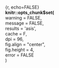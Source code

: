 
{r, echo=FALSE}</br>
**knitr::opts_chunk$set(**</br>
  warning = FALSE,</br>
  message = FALSE,</br>
  results = 'asis',</br>
  cache = F,</br>
  dpi = 96,</br>
  fig.align = "center",</br>
  fig.height = 4,</br>
  error = FALSE</br>
)
